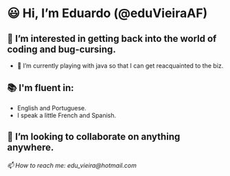  # 😃 Hi, I’m **Eduardo** (@eduVieiraAF)
 ## 👀 I’m interested in getting back into the world of coding and bug-cursing.
 - 🌱 I’m currently playing with java so that I can get reacquainted to the biz.
 ## 📚 I'm fluent in:
- English and Portuguese. 
- I speak a little French and Spanish.
## 🧩 I’m looking to collaborate on anything anywhere.
###### 📫 How to reach me: _edu_vieira@hotmail.com_

<!---
eduVieiraAF/eduVieiraAF is a ✨ special ✨ repository because its `README.md` (this file) appears on your GitHub profile.
You can click the Preview link to take a look at your changes.
--->
